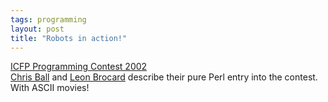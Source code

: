 ```yaml
---
tags: programming
layout: post
title: "Robots in action!"
---
```




<a href="http://printf.net/icfp.html">ICFP Programming Contest 2002</a><br>
<a href="http://printf.net/">Chris Ball</a> and <a href="http://www.astray.com/">Leon Brocard</a> describe their pure Perl entry into the contest. With ASCII movies!


